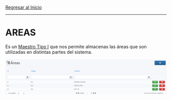 [Regresar al Inicio](../README.md)

---
# AREAS

Es un [Maestro Tipo I](../../general/maestros-tipoI.md) que nos permite almacenas las áreas que son utilizadas en distintas partes del sistema.

![Áreas](../recursos/img/areas.png)

